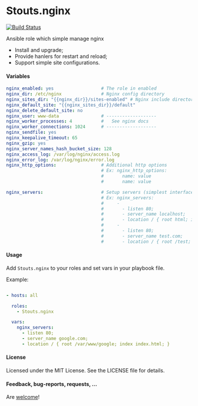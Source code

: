 Stouts.nginx
============

[![Build Status](https://travis-ci.org/Stouts/Stouts.nginx.png)](https://travis-ci.org/Stouts/Stouts.nginx)

Ansible role which simple manage nginx

* Install and upgrade;
* Provide hanlers for restart and reload;
* Support simple site configurations.

#### Variables

```yaml
nginx_enabled: yes                  # The role in enabled
nginx_dir: /etc/nginx               # Nginx config directory
nginx_sites_dir: "{{nginx_dir}}/sites-enabled" # Nginx include directory
nginx_default_site: "{{nginx_sites_dir}}/default"
nginx_delete_default_site: no
nginx_user: www-data                # -------------------
nginx_worker_processes: 4           #   See nginx docs
nginx_worker_connections: 1024      # -------------------
nginx_sendfile: yes
nginx_keepalive_timeout: 65
nginx_gzip: yes
nginx_server_names_hash_bucket_size: 128
nginx_access_log: /var/log/nginx/access.log
nginx_error_log: /var/log/nginx/error.log
nginx_http_options:                 # Additional http options
                                    # Ex: nginx_http_options:
                                    #       name: value
                                    #       name: value

nginx_servers:                      # Setup servers (simplest interface, use cfg files for large configurations)
                                    # Ex: nginx_servers:
                                    #     -
                                    #       - listen 80;
                                    #       - server_name localhost;
                                    #       - location / { root html; index index.html; }
                                    #     -
                                    #       - listen 80;
                                    #       - server_name test.com;
                                    #       - location / { root /test; index index.html; }
```

#### Usage

Add `Stouts.nginx` to your roles and set vars in your playbook file.

Example:

```yaml

- hosts: all

  roles:
    - Stouts.nginx

  vars:
    nginx_servers:
      - listen 80;
      - server_name google.com;
      - location / { root /var/www/google; index index.html; }
```

#### License

Licensed under the MIT License. See the LICENSE file for details.

#### Feedback, bug-reports, requests, ...

Are [welcome](https://github.com/Stouts/Stouts.nginx/issues)!
